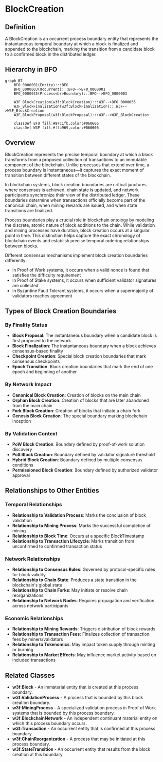 # BlockCreation

## Definition
A BlockCreation is an occurrent process boundary entity that represents the instantaneous temporal boundary at which a block is finalized and appended to the blockchain, marking the transition from a candidate block to a confirmed block in the distributed ledger.

## Hierarchy in BFO
```mermaid
graph BT
    BFO_0000001(Entity):::BFO
    BFO_0000003(Occurrent):::BFO-->BFO_0000001
    BFO_0000035(Process<br>Boundary):::BFO-->BFO_0000003
    
    W3F_BlockCreation(w3f:BlockCreation):::W3F-->BFO_0000035
    W3F_BlockFinalization(w3f:BlockFinalization):::W3F-->W3F_BlockCreation
    W3F_BlockProposal(w3f:BlockProposal):::W3F-->W3F_BlockCreation
    
    classDef BFO fill:#97c1fb,color:#060606
    classDef W3F fill:#ffb969,color:#060606
```

## Overview
BlockCreation represents the precise temporal boundary at which a block transforms from a proposed collection of transactions to an immutable component of the blockchain. Unlike processes that extend over time, a process boundary is instantaneous—it captures the exact moment of transition between different states of the blockchain.

In blockchain systems, block creation boundaries are critical junctures where consensus is achieved, chain state is updated, and network participants synchronize their view of the distributed ledger. These boundaries determine when transactions officially become part of the canonical chain, when mining rewards are issued, and when state transitions are finalized.

Process boundaries play a crucial role in blockchain ontology by modeling the discrete, atomic nature of block additions to the chain. While validation and mining processes have duration, block creation occurs at a singular point in time. This distinction helps capture the exact chronology of blockchain events and establish precise temporal ordering relationships between blocks.

Different consensus mechanisms implement block creation boundaries differently:
- In Proof of Work systems, it occurs when a valid nonce is found that satisfies the difficulty requirement
- In Proof of Stake systems, it occurs when sufficient validator signatures are collected
- In Byzantine Fault Tolerant systems, it occurs when a supermajority of validators reaches agreement

## Types of Block Creation Boundaries

### By Finality Status
- **Block Proposal**: The instantaneous boundary when a candidate block is first proposed to the network
- **Block Finalization**: The instantaneous boundary when a block achieves consensus-based finality
- **Checkpoint Creation**: Special block creation boundaries that mark consensus checkpoints
- **Epoch Transition**: Block creation boundaries that mark the end of one epoch and beginning of another

### By Network Impact
- **Canonical Block Creation**: Creation of blocks on the main chain
- **Orphan Block Creation**: Creation of blocks that are later abandoned from the main chain
- **Fork Block Creation**: Creation of blocks that initiate a chain fork
- **Genesis Block Creation**: The special boundary marking blockchain inception

### By Validation Context
- **PoW Block Creation**: Boundary defined by proof-of-work solution discovery
- **PoS Block Creation**: Boundary defined by validator signature threshold
- **Hybrid Block Creation**: Boundary defined by multiple consensus conditions
- **Permissioned Block Creation**: Boundary defined by authorized validator approval

## Relationships to Other Entities

### Temporal Relationships
- **Relationship to Validation Process**: Marks the conclusion of block validation
- **Relationship to Mining Process**: Marks the successful completion of mining
- **Relationship to Block Time**: Occurs at a specific BlockTimestamp
- **Relationship to Transaction Lifecycle**: Marks transition from unconfirmed to confirmed transaction status

### Network Relationships
- **Relationship to Consensus Rules**: Governed by protocol-specific rules for block validity
- **Relationship to Chain State**: Produces a state transition in the blockchain's global state
- **Relationship to Chain Forks**: May initiate or resolve chain reorganizations
- **Relationship to Network Nodes**: Requires propagation and verification across network participants

### Economic Relationships
- **Relationship to Mining Rewards**: Triggers distribution of block rewards
- **Relationship to Transaction Fees**: Finalizes collection of transaction fees by miners/validators
- **Relationship to Tokenomics**: May impact token supply through minting or burning
- **Relationship to Market Effects**: May influence market activity based on included transactions

## Related Classes
- **w3f:Block** - An immaterial entity that is created at this process boundary.
- **w3f:ValidationProcess** - A process that is bounded by this block creation boundary.
- **w3f:MiningProcess** - A specialized validation process in Proof of Work systems that is bounded by this process boundary.
- **w3f:BlockchainNetwork** - An independent continuant material entity on which this process boundary occurs.
- **w3f:Transaction** - An occurrent entity that is confirmed at this process boundary.
- **w3f:ChainReorganization** - A process that may be initiated at this process boundary.
- **w3f:StateTransition** - An occurrent entity that results from the block creation at this boundary. 